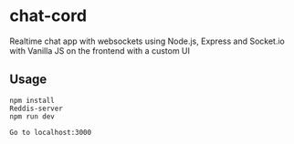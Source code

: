 # chat-cord

Realtime chat app with websockets using Node.js, Express and Socket.io with Vanilla JS on the frontend with a custom UI

## Usage

```
npm install
Reddis-server
npm run dev

Go to localhost:3000
```
